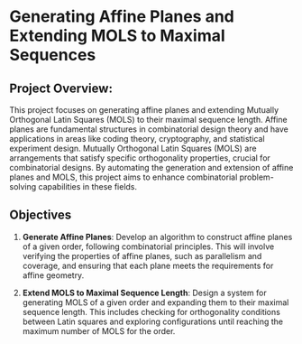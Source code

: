 # Generating Affine Planes and Extending MOLS to Maximal Sequences

## Project Overview: 
This project focuses on generating affine planes and extending Mutually Orthogonal Latin Squares (MOLS) to their maximal sequence length. Affine planes are fundamental structures in combinatorial design theory and have applications in areas like coding theory, cryptography, and statistical experiment design. Mutually Orthogonal Latin Squares (MOLS) are arrangements that satisfy specific orthogonality properties, crucial for combinatorial designs. By automating the generation and extension of affine planes and MOLS, this project aims to enhance combinatorial problem-solving capabilities in these fields.

## Objectives

1. **Generate Affine Planes**: 
   Develop an algorithm to construct affine planes of a given order, following combinatorial principles. This will involve verifying the properties of affine planes, such as parallelism and coverage, and ensuring that each plane meets the requirements for affine geometry.

2. **Extend MOLS to Maximal Sequence Length**: 
   Design a system for generating MOLS of a given order and expanding them to their maximal sequence length. This includes checking for orthogonality conditions between Latin squares and exploring configurations until reaching the maximum number of MOLS for the order.


